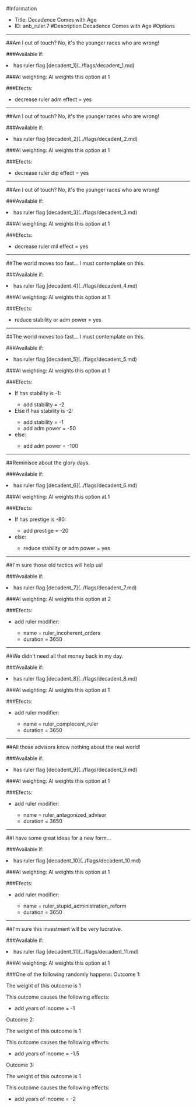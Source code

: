 #Information
 - Title: Decadence Comes with Age
 - ID: anb_ruler.7
#Description
Decadence Comes with Age
#Options

___
##Am I out of touch? No, it's the younger races who are wrong!

###Available if:
<li>has ruler flag [decadent_1](../flags/decadent_1.md)</li>

###AI weighting:
AI weights this option at 1


###Efects:<ul><li>decrease ruler adm effect = yes</li></ul>

___
##Am I out of touch? No, it's the younger races who are wrong!

###Available if:
<li>has ruler flag [decadent_2](../flags/decadent_2.md)</li>

###AI weighting:
AI weights this option at 1


###Efects:<ul><li>decrease ruler dip effect = yes</li></ul>

___
##Am I out of touch? No, it's the younger races who are wrong!

###Available if:
<li>has ruler flag [decadent_3](../flags/decadent_3.md)</li>

###AI weighting:
AI weights this option at 1


###Efects:<ul><li>decrease ruler mil effect = yes</li></ul>

___
##The world moves too fast... I must contemplate on this.

###Available if:
<li>has ruler flag [decadent_4](../flags/decadent_4.md)</li>

###AI weighting:
AI weights this option at 1


###Efects:<ul><li>reduce stability or adm power = yes</li></ul>

___
##The world moves too fast... I must contemplate on this.

###Available if:
<li>has ruler flag [decadent_5](../flags/decadent_5.md)</li>

###AI weighting:
AI weights this option at 1


###Efects:<ul><li>If has stability is -1:</li><ul><li>add stability = -2</li></ul><li>Else if has stability is -2:</li><ul><li>add stability = -1</li><li>add adm power = -50</li></ul><li>else:</li><ul><li>add adm power = -100</li></ul></ul>

___
##Reminisce about the glory days.

###Available if:
<li>has ruler flag [decadent_6](../flags/decadent_6.md)</li>

###AI weighting:
AI weights this option at 1


###Efects:<ul><li>If has prestige is -80:</li><ul><li>add prestige = -20</li></ul><li>else:</li><ul><li>reduce stability or adm power = yes</li></ul></ul>

___
##I'm sure those old tactics will help us!

###Available if:
<li>has ruler flag [decadent_7](../flags/decadent_7.md)</li>

###AI weighting:
AI weights this option at 2


###Efects:<ul><li>add ruler modifier:</li><ul><li>name = ruler_incoherent_orders</li><li>duration = 3650</li></ul></ul>

___
##We didn't need all that money back in my day.

###Available if:
<li>has ruler flag [decadent_8](../flags/decadent_8.md)</li>

###AI weighting:
AI weights this option at 1


###Efects:<ul><li>add ruler modifier:</li><ul><li>name = ruler_complecent_ruler</li><li>duration = 3650</li></ul></ul>

___
##All those advisors know nothing about the real world!

###Available if:
<li>has ruler flag [decadent_9](../flags/decadent_9.md)</li>

###AI weighting:
AI weights this option at 1


###Efects:<ul><li>add ruler modifier:</li><ul><li>name = ruler_antagonized_advisor</li><li>duration = 3650</li></ul></ul>

___
##I have some great ideas for a new form...

###Available if:
<li>has ruler flag [decadent_10](../flags/decadent_10.md)</li>

###AI weighting:
AI weights this option at 1


###Efects:<ul><li>add ruler modifier:</li><ul><li>name = ruler_stupid_administration_reform</li><li>duration = 3650</li></ul></ul>

___
##I'm sure this investment will be very lucrative.

###Available if:
<li>has ruler flag [decadent_11](../flags/decadent_11.md)</li>

###AI weighting:
AI weights this option at 1


###One of the following randomly happens:
Outcome 1:

The weight of this outcome is 1

This outcome causes the following effects:<ul><li>add years of income = -1</li></ul>
Outcome 2:

The weight of this outcome is 1

This outcome causes the following effects:<ul><li>add years of income = -1.5</li></ul>
Outcome 3:

The weight of this outcome is 1

This outcome causes the following effects:<ul><li>add years of income = -2</li></ul>
